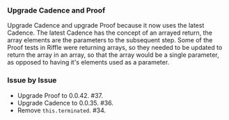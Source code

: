 ### Upgrade Cadence and Proof

Upgrade Cadence and upgrade Proof because it now uses the latest Cadence. The
latest Cadence has the concept of an arrayed return, the array elements are the
parameters to the subsequent step. Some of the Proof tests in Riffle were
returning arrays, so they needed to be updated to return the array in an array,
so that the array would be a single parameter, as opposed to having it's
elements used as a parameter.

### Issue by Issue

 * Upgrade Proof to 0.0.42. #37.
 * Upgrade Cadence to 0.0.35. #36.
 * Remove `this.terminated`. #34.
